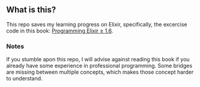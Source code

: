 ## What is this?
This repo saves my learning progress on Elixir, specifically, the excercise code in this book: [Programming Elixir ≥ 1.6](https://learning.oreilly.com/library/view/programming-elixir/9781680506129/). 
### Notes
If you stumble apon this repo, I will advise against reading this book if you already have some experience in professional programming. Some bridges are missing between multiple concepts, which makes those concept harder to understand.
